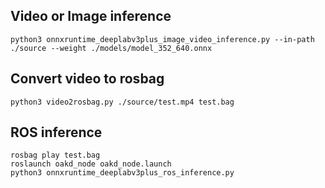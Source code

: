 ## Video or Image inference
```
python3 onnxruntime_deeplabv3plus_image_video_inference.py --in-path ./source --weight ./models/model_352_640.onnx
```

## Convert video to rosbag
```
python3 video2rosbag.py ./source/test.mp4 test.bag
```

## ROS inference
```
rosbag play test.bag
roslaunch oakd_node oakd_node.launch
python3 onnxruntime_deeplabv3plus_ros_inference.py
```

